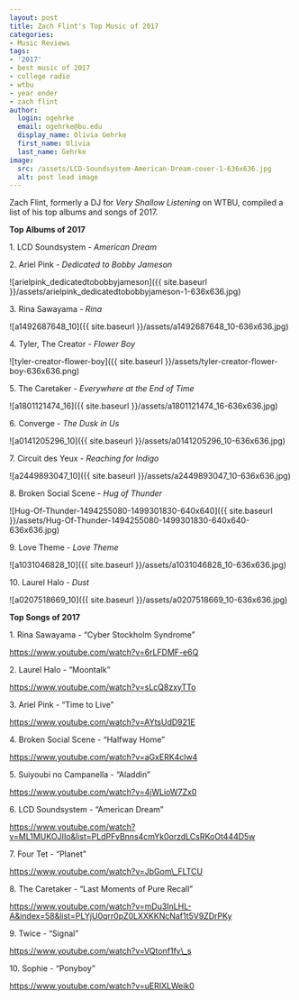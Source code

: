 ```yaml
---
layout: post
title: Zach Flint's Top Music of 2017
categories:
- Music Reviews
tags:
- '2017'
- best music of 2017
- college radio
- wtbu
- year ender
- zach flint
author:
  login: ogehrke
  email: ogehrke@bu.edu
  display_name: Olivia Gehrke
  first_name: Olivia
  last_name: Gehrke
image:
  src: /assets/LCD-Soundsystem-American-Dream-cover-1-636x636.jpg
  alt: post lead image
---
```


Zach Flint, formerly a DJ for _Very Shallow Listening_ on WTBU, compiled a list of his top albums and songs of 2017.

**Top Albums of 2017**

1\. LCD Soundsystem - _American Dream_

2\. Ariel Pink - _Dedicated to Bobby Jameson_

![arielpink_dedicatedtobobbyjameson]({{ site.baseurl }}/assets/arielpink_dedicatedtobobbyjameson-1-636x636.jpg)

3\. Rina Sawayama - _Rina_

![a1492687648_10]({{ site.baseurl }}/assets/a1492687648_10-636x636.jpg)

4\. Tyler, The Creator - _Flower Boy_

![tyler-creator-flower-boy]({{ site.baseurl }}/assets/tyler-creator-flower-boy-636x636.png)

5\. The Caretaker - _Everywhere at the End of Time_

![a1801121474_16]({{ site.baseurl }}/assets/a1801121474_16-636x636.jpg)

6\. Converge - _The Dusk in Us_

![a0141205296_10]({{ site.baseurl }}/assets/a0141205296_10-636x636.jpg)

7\. Circuit des Yeux - _Reaching for Indigo_

![a2449893047_10]({{ site.baseurl }}/assets/a2449893047_10-636x636.jpg)

8\. Broken Social Scene - _Hug of Thunder_

![Hug-Of-Thunder-1494255080-1499301830-640x640]({{ site.baseurl }}/assets/Hug-Of-Thunder-1494255080-1499301830-640x640-636x636.jpg)

9\. Love Theme - _Love Theme_

![a1031046828_10]({{ site.baseurl }}/assets/a1031046828_10-636x636.jpg)

10\. Laurel Halo - _Dust_

![a0207518669_10]({{ site.baseurl }}/assets/a0207518669_10-636x636.jpg)

**Top Songs of 2017**

1\. Rina Sawayama - “Cyber Stockholm Syndrome”

https://www.youtube.com/watch?v=6rLFDMF-e6Q

2\. Laurel Halo - “Moontalk”

https://www.youtube.com/watch?v=sLcQ8zxyTTo

3\. Ariel Pink - “Time to Live”

https://www.youtube.com/watch?v=AYtsUdD921E

4\. Broken Social Scene - “Halfway Home”

https://www.youtube.com/watch?v=aGxERK4clw4

5\. Suiyoubi no Campanella - “Aladdin”

https://www.youtube.com/watch?v=4jWLioW7Zx0

6\. LCD Soundsystem - “American Dream”

https://www.youtube.com/watch?v=ML1MUKOJIIo&list=PLdPFvBnns4cmYk0orzdLCsRKoOt444D5w

7\. Four Tet - “Planet”

https://www.youtube.com/watch?v=JbGom\_FLTCU

8\. The Caretaker - “Last Moments of Pure Recall”

https://www.youtube.com/watch?v=mDu3InLHL-A&index=58&list=PLYjU0qrr0pZ0LXXKKNcNaf1t5V9ZDrPKy

9\. Twice - “Signal”

https://www.youtube.com/watch?v=VQtonf1fv\_s

10\. Sophie - “Ponyboy”

https://www.youtube.com/watch?v=uERIXLWeik0